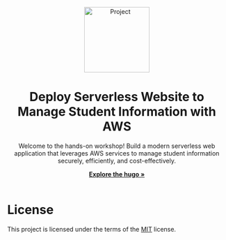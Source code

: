 <p align="center">
	<img loading="lazy" src="/static/images/system-architecture-overview" alt="Project" height="150">
</p>

<h1 align="center">Deploy Serverless Website to Manage Student Information with AWS</h1>

<p align="center">
	Welcome to the hands-on workshop!
  Build a modern serverless web application that leverages AWS services to manage student information securely, efficiently, and cost-effectively.
<p>

<p align="center">
  <a href="https://nguyentribaothang.github.io/" rel="dofollow" target="blank"><strong>Explore the hugo »</strong></a>
	<br/>
	<br/>
</p>

# License

<p align="justify">

This project is licensed under the terms of the [MIT](LICENSE) license.

</p>
